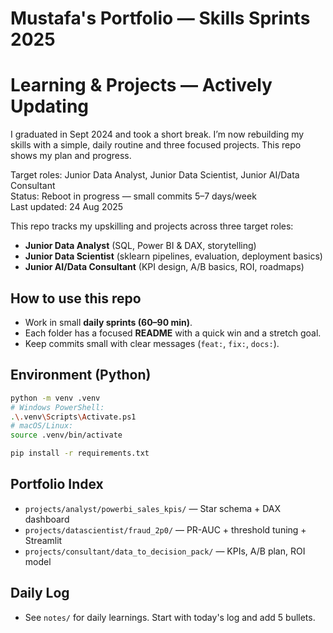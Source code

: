 # Mustafa's Portfolio — Skills Sprints 2025
# Learning & Projects — Actively Updating

I graduated in Sept 2024 and took a short break. I’m now rebuilding my skills with a simple,
daily routine and three focused projects. This repo shows my plan and progress.

Target roles: Junior Data Analyst, Junior Data Scientist, Junior AI/Data Consultant  
Status: Reboot in progress — small commits 5–7 days/week  
Last updated: 24 Aug 2025

This repo tracks my upskilling and projects across three target roles:
- **Junior Data Analyst** (SQL, Power BI & DAX, storytelling)
- **Junior Data Scientist** (sklearn pipelines, evaluation, deployment basics)
- **Junior AI/Data Consultant** (KPI design, A/B basics, ROI, roadmaps)

## How to use this repo
- Work in small **daily sprints (60–90 min)**.
- Each folder has a focused **README** with a quick win and a stretch goal.
- Keep commits small with clear messages (`feat:`, `fix:`, `docs:`).

## Environment (Python)
```bash
python -m venv .venv
# Windows PowerShell:
.\.venv\Scripts\Activate.ps1
# macOS/Linux:
source .venv/bin/activate

pip install -r requirements.txt
```

## Portfolio Index
- `projects/analyst/powerbi_sales_kpis/` — Star schema + DAX dashboard
- `projects/datascientist/fraud_2p0/` — PR-AUC + threshold tuning + Streamlit
- `projects/consultant/data_to_decision_pack/` — KPIs, A/B plan, ROI model

## Daily Log
- See `notes/` for daily learnings. Start with today's log and add 5 bullets.
